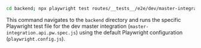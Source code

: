 ```bash
cd backend; npx playwright test routes/__tests__/e2e/dev/master-integration/master-integration.api.pw.spec.js
```

This command navigates to the `backend` directory and runs the specific Playwright test file for the dev master integration (`master-integration.api.pw.spec.js`) using the default Playwright configuration (`playwright.config.js`). 